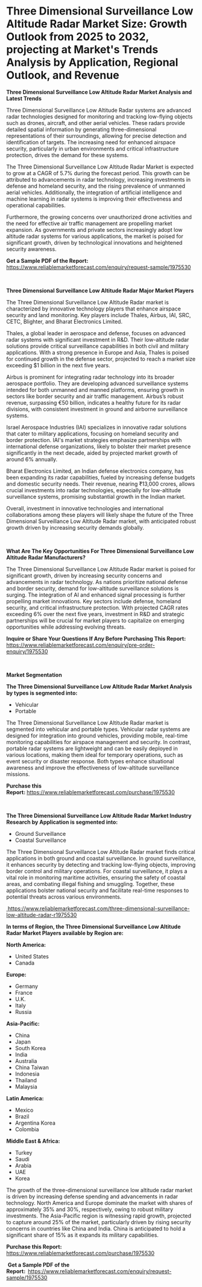 <p><h1>Three Dimensional Surveillance Low Altitude Radar Market Size: Growth Outlook from 2025 to 2032, projecting at Market's Trends Analysis by Application, Regional Outlook, and Revenue</h1></p><p><strong>Three Dimensional Surveillance Low Altitude Radar Market Analysis and Latest Trends</strong></p>
<p><p>Three Dimensional Surveillance Low Altitude Radar systems are advanced radar technologies designed for monitoring and tracking low-flying objects such as drones, aircraft, and other aerial vehicles. These radars provide detailed spatial information by generating three-dimensional representations of their surroundings, allowing for precise detection and identification of targets. The increasing need for enhanced airspace security, particularly in urban environments and critical infrastructure protection, drives the demand for these systems.</p><p>The Three Dimensional Surveillance Low Altitude Radar Market is expected to grow at a CAGR of 5.7% during the forecast period. This growth can be attributed to advancements in radar technology, increasing investments in defense and homeland security, and the rising prevalence of unmanned aerial vehicles. Additionally, the integration of artificial intelligence and machine learning in radar systems is improving their effectiveness and operational capabilities. </p><p>Furthermore, the growing concerns over unauthorized drone activities and the need for effective air traffic management are propelling market expansion. As governments and private sectors increasingly adopt low altitude radar systems for various applications, the market is poised for significant growth, driven by technological innovations and heightened security awareness.</p></p>
<p><strong>Get a Sample PDF of the Report:&nbsp;</strong> <a href="https://www.reliablemarketforecast.com/enquiry/request-sample/1975530?utm_campaign=3282&utm_medium=2&utm_source=Github&utm_content=ia&utm_term=12042025&utm_id=three-dimensional-surveillance-low-altitude-radar">https://www.reliablemarketforecast.com/enquiry/request-sample/1975530</a></p>
<p>&nbsp;</p>
<p><strong>Three Dimensional Surveillance Low Altitude Radar Major Market Players</strong></p>
<p><p>The Three Dimensional Surveillance Low Altitude Radar market is characterized by innovative technology players that enhance airspace security and land monitoring. Key players include Thales, Airbus, IAI, SRC, CETC, Blighter, and Bharat Electronics Limited.</p><p>Thales, a global leader in aerospace and defense, focuses on advanced radar systems with significant investment in R&D. Their low-altitude radar solutions provide critical surveillance capabilities in both civil and military applications. With a strong presence in Europe and Asia, Thales is poised for continued growth in the defense sector, projected to reach a market size exceeding $1 billion in the next five years.</p><p>Airbus is prominent for integrating radar technology into its broader aerospace portfolio. They are developing advanced surveillance systems intended for both unmanned and manned platforms, ensuring growth in sectors like border security and air traffic management. Airbus’s robust revenue, surpassing €50 billion, indicates a healthy future for its radar divisions, with consistent investment in ground and airborne surveillance systems.</p><p>Israel Aerospace Industries (IAI) specializes in innovative radar solutions that cater to military applications, focusing on homeland security and border protection. IAI's market strategies emphasize partnerships with international defense organizations, likely to bolster their market presence significantly in the next decade, aided by projected market growth of around 6% annually.</p><p>Bharat Electronics Limited, an Indian defense electronics company, has been expanding its radar capabilities, fueled by increasing defense budgets and domestic security needs. Their revenue, nearing ₹13,000 crores, allows crucial investments into radar technologies, especially for low-altitude surveillance systems, promising substantial growth in the Indian market.</p><p>Overall, investment in innovative technologies and international collaborations among these players will likely shape the future of the Three Dimensional Surveillance Low Altitude Radar market, with anticipated robust growth driven by increasing security demands globally.</p></p>
<p>&nbsp;</p>
<p><strong>What Are The Key Opportunities For Three Dimensional Surveillance Low Altitude Radar Manufacturers?</strong></p>
<p><p>The Three Dimensional Surveillance Low Altitude Radar market is poised for significant growth, driven by increasing security concerns and advancements in radar technology. As nations prioritize national defense and border security, demand for low-altitude surveillance solutions is surging. The integration of AI and enhanced signal processing is further propelling market innovations. Key sectors include defense, homeland security, and critical infrastructure protection. With projected CAGR rates exceeding 6% over the next five years, investment in R&D and strategic partnerships will be crucial for market players to capitalize on emerging opportunities while addressing evolving threats.</p></p>
<p><strong>Inquire or Share Your Questions If Any Before Purchasing This Report:</strong> <a href="https://www.reliablemarketforecast.com/enquiry/pre-order-enquiry/1975530?utm_campaign=3282&utm_medium=2&utm_source=Github&utm_content=ia&utm_term=12042025&utm_id=three-dimensional-surveillance-low-altitude-radar">https://www.reliablemarketforecast.com/enquiry/pre-order-enquiry/1975530</a></p>
<p>&nbsp;</p>
<p><strong>Market Segmentation</strong></p>
<p><strong>The Three Dimensional Surveillance Low Altitude Radar Market Analysis by types is segmented into:</strong></p>
<p><ul><li>Vehicular</li><li>Portable</li></ul></p>
<p><p>The Three Dimensional Surveillance Low Altitude Radar market is segmented into vehicular and portable types. Vehicular radar systems are designed for integration into ground vehicles, providing mobile, real-time monitoring capabilities for airspace management and security. In contrast, portable radar systems are lightweight and can be easily deployed in various locations, making them ideal for temporary operations, such as event security or disaster response. Both types enhance situational awareness and improve the effectiveness of low-altitude surveillance missions.</p></p>
<p><strong>Purchase this Report:&nbsp;</strong><a href="https://www.reliablemarketforecast.com/purchase/1975530?utm_campaign=3282&utm_medium=2&utm_source=Github&utm_content=ia&utm_term=12042025&utm_id=three-dimensional-surveillance-low-altitude-radar">https://www.reliablemarketforecast.com/purchase/1975530</a></p>
<p>&nbsp;</p>
<p><strong>The Three Dimensional Surveillance Low Altitude Radar Market Industry Research by Application is segmented into:</strong></p>
<p><ul><li>Ground Surveillance</li><li>Coastal Surveillance</li></ul></p>
<p><p>The Three Dimensional Surveillance Low Altitude Radar market finds critical applications in both ground and coastal surveillance. In ground surveillance, it enhances security by detecting and tracking low-flying objects, improving border control and military operations. For coastal surveillance, it plays a vital role in monitoring maritime activities, ensuring the safety of coastal areas, and combating illegal fishing and smuggling. Together, these applications bolster national security and facilitate real-time responses to potential threats across various environments.</p></p>
<p><a href="https://www.reliablemarketforecast.com/three-dimensional-surveillance-low-altitude-radar-r1975530?utm_campaign=3282&utm_medium=2&utm_source=Github&utm_content=ia&utm_term=12042025&utm_id=three-dimensional-surveillance-low-altitude-radar">&nbsp;https://www.reliablemarketforecast.com/three-dimensional-surveillance-low-altitude-radar-r1975530</a></p>
<p><strong>In terms of Region, the Three Dimensional Surveillance Low Altitude Radar Market Players available by Region are:</strong></p>
<p>
    <p> <strong> North America: </strong>
        <ul>
            <li>United States</li>
            <li>Canada</li>
        </ul>
        </p> 
    <p> <strong> Europe: </strong>
        <ul>
            <li>Germany</li>
            <li>France</li>
            <li>U.K.</li>
            <li>Italy</li>
            <li>Russia</li>
        </ul>
        </p> 
    <p> <strong> Asia-Pacific: </strong>
        <ul>
            <li>China</li>
            <li>Japan</li>
            <li>South Korea</li>
            <li>India</li>
            <li>Australia</li>
            <li>China Taiwan</li>
            <li>Indonesia</li>
            <li>Thailand</li>
            <li>Malaysia</li>
        </ul>
        </p> 
    <p> <strong> Latin America: </strong>
        <ul>
            <li>Mexico</li>
            <li>Brazil</li>
            <li>Argentina Korea</li>
            <li>Colombia</li>
        </ul>
        </p> 
    <p> <strong> Middle East & Africa: </strong>
        <ul>
            <li>Turkey</li>
            <li>Saudi</li>
            <li>Arabia</li>
            <li>UAE</li>
            <li>Korea</li>
        </ul>
    </p>
    </p>
<p><p>The growth of the three-dimensional surveillance low altitude radar market is driven by increasing defense spending and advancements in radar technology. North America and Europe dominate the market with shares of approximately 35% and 30%, respectively, owing to robust military investments. The Asia-Pacific region is witnessing rapid growth, projected to capture around 25% of the market, particularly driven by rising security concerns in countries like China and India. China is anticipated to hold a significant share of 15% as it expands its military capabilities.</p></p>
<p><strong>Purchase this Report: </strong><a href="https://www.reliablemarketforecast.com/purchase/1975530?utm_campaign=3282&utm_medium=2&utm_source=Github&utm_content=ia&utm_term=12042025&utm_id=three-dimensional-surveillance-low-altitude-radar">https://www.reliablemarketforecast.com/purchase/1975530</a></p>
<p>&nbsp;<strong>Get a Sample PDF of the Report:&nbsp;&nbsp;</strong><a href="https://www.reliablemarketforecast.com/enquiry/request-sample/1975530?utm_campaign=3282&utm_medium=2&utm_source=Github&utm_content=ia&utm_term=12042025&utm_id=three-dimensional-surveillance-low-altitude-radar">https://www.reliablemarketforecast.com/enquiry/request-sample/1975530</a></p>
<p><strong></strong></p>
<p><p></p><p></p><p></p></p>